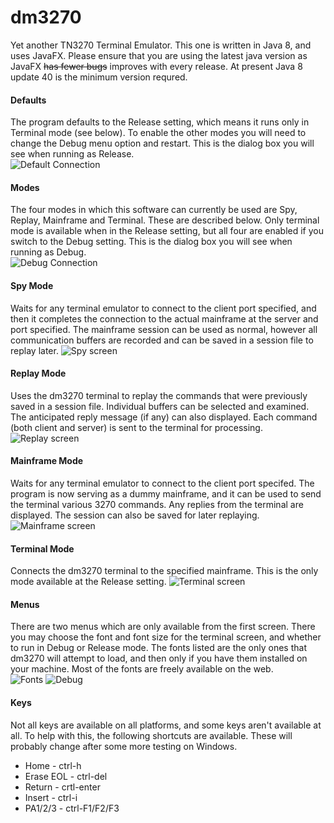 # dm3270
Yet another TN3270 Terminal Emulator. This one is written in Java 8, and uses JavaFX. Please ensure that you are using the latest java version as JavaFX ~~has fewer bugs~~ improves with every release. At present Java 8 update 40 is the minimum version requred.
#### Defaults
The program defaults to the Release setting, which means it runs only in Terminal mode (see below). To enable the other modes you will need to change the Debug menu option and restart. This is the dialog box you will see when running as Release.  
![Default Connection](resources/connect1.png?raw=true "default connection")
#### Modes
The four modes in which this software can currently be used are Spy, Replay, Mainframe and Terminal. These are described below. Only terminal mode is available when in the Release setting, but all four are enabled if you switch to the Debug setting. This is the dialog box you will see when running as Debug.  
![Debug Connection](resources/connect2.png?raw=true "debug connection")
#### Spy Mode
Waits for any terminal emulator to connect to the client port specified, and then it completes the connection to the actual mainframe at the server and port specified. The mainframe session can be used as normal, however all communication buffers are recorded and can be saved in a session file to replay later.
![Spy screen](resources/spy2.png?raw=true "spy screen")
#### Replay Mode
Uses the dm3270 terminal to replay the commands that were previously saved in a session file. Individual buffers can be selected and examined. The anticipated reply message (if any) can also displayed. Each command (both client and server) is sent to the terminal for processing.
![Replay screen](resources/replay2.png?raw=true "replay screen")
#### Mainframe Mode
Waits for any terminal emulator to connect to the client port specifed. The program is now serving as a dummy mainframe, and it can be used to send the terminal various 3270 commands. Any replies from the terminal are displayed. The session can also be saved for later replaying.
![Mainframe screen](resources/server.png?raw=true "mainframe screen")
#### Terminal Mode
Connects the dm3270 terminal to the specified mainframe. This is the only mode available at the Release setting.
![Terminal screen](resources/terminal.png?raw=true "dm3270")
#### Menus
There are two menus which are only available from the first screen. There you may choose the font and font size for the terminal screen, and whether to run in Debug or Release mode. The fonts listed are the only ones that dm3270 will attempt to load, and then only if you have them installed on your machine. Most of the fonts are freely available on the web.  
![Fonts](resources/fonts.png?raw=true "fonts")
![Debug](resources/debug.png?raw=true "debug")
#### Keys
Not all keys are available on all platforms, and some keys aren't available at all. To help with this, the following shortcuts are available. These will probably change after some more testing on Windows.
* Home - ctrl-h
* Erase EOL - ctrl-del
* Return - crtl-enter
* Insert - ctrl-i
* PA1/2/3 - ctrl-F1/F2/F3
